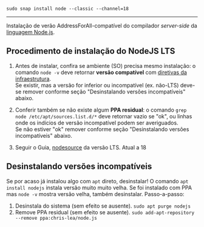 `sudo snap install node --classic --channel=18`

-----
Instalação de verão AddressForAll-compatível do compilador *server-side* da [linguagem Node.js](https://en.wikipedia.org/wiki/Node.js).  

## Procedimento de instalação do NodeJS LTS


1. Antes de instalar, confira se ambiente (SO) precisa mesmo instalação: o comando `node -v` deve retornar **versão compatível** com [diretivas da infraestrutura](https://github.com/AddressForAll/suporte/blob/master/docs/pt/infra.md#ambientes-e-ferramentas-de-uso-geral). <br/> Se existir, mas a versão for inferior ou incompatível (ex. não-LTS) deve-se remover conforme seção "Desinstalando versões incompatíveis" abaixo.
  
2. Conferir também se não existe algum **PPA residual**: o comando `grep node /etc/apt/sources.list.d/*` deve retornar vazio se "ok", ou linhas onde os indícios de versão incompatível podem ser averiguados. <br/>Se não estiver "ok" remover conforme seção "Desinstalando versões incompatíveis" abaixo.

3. Seguir o Guia, [nodesource](https://github.com/nodesource/distributions) da versão LTS. Atual a 18

## Desinstalando versões incompatíveis

Se por acaso já instalou algo com `apt` direto, desinstalar! O comando `apt install nodejs` instala versão muito muito velha. Se foi instalado com PPA mas `node -v` mostra versão velha, também desinstalar. Passo-a-passo:

1. Desinstala do sistema (sem efeito se ausente). `sudo apt purge nodejs`
2. Remove PPA residual (sem efeito se ausente).  `sudo add-apt-repository --remove ppa:chris-lea/node.js`

